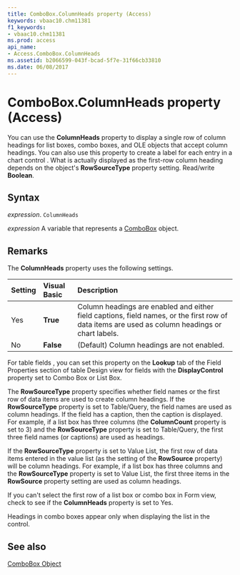 ```yaml
---
title: ComboBox.ColumnHeads property (Access)
keywords: vbaac10.chm11381
f1_keywords:
- vbaac10.chm11381
ms.prod: access
api_name:
- Access.ComboBox.ColumnHeads
ms.assetid: b2066599-043f-bcad-5f7e-31f66cb33810
ms.date: 06/08/2017
---
```



# ComboBox.ColumnHeads property (Access)

You can use the  **ColumnHeads** property to display a single row of column headings for list boxes, combo boxes, and OLE objects that accept column headings. You can also use this property to create a label for each entry in a chart control . What is actually displayed as the first-row column heading depends on the object's **RowSourceType** property setting. Read/write **Boolean**.


## Syntax

 _expression_. `ColumnHeads`

 _expression_ A variable that represents a [ComboBox](Access.ComboBox.md) object.


## Remarks

The  **ColumnHeads** property uses the following settings.



|**Setting**|**Visual Basic**|**Description**|
|:-----|:-----|:-----|
|Yes|**True**|Column headings are enabled and either field captions, field names, or the first row of data items are used as column headings or chart labels.|
|No|**False**|(Default) Column headings are not enabled.|

For table fields , you can set this property on the  **Lookup** tab of the Field Properties section of table Design view for fields with the **DisplayControl** property set to Combo Box or List Box.

The  **RowSourceType** property specifies whether field names or the first row of data items are used to create column headings. If the **RowSourceType** property is set to Table/Query, the field names are used as column headings. If the field has a caption, then the caption is displayed. For example, if a list box has three columns (the **ColumnCount** property is set to 3) and the **RowSourceType** property is set to Table/Query, the first three field names (or captions) are used as headings.

If the  **RowSourceType** property is set to Value List, the first row of data items entered in the value list (as the setting of the **RowSource** property) will be column headings. For example, if a list box has three columns and the **RowSourceType** property is set to Value List, the first three items in the **RowSource** property setting are used as column headings.

If you can't select the first row of a list box or combo box in Form view, check to see if the  **ColumnHeads** property is set to Yes.

Headings in combo boxes appear only when displaying the list in the control.


## See also


[ComboBox Object](Access.ComboBox.md)

